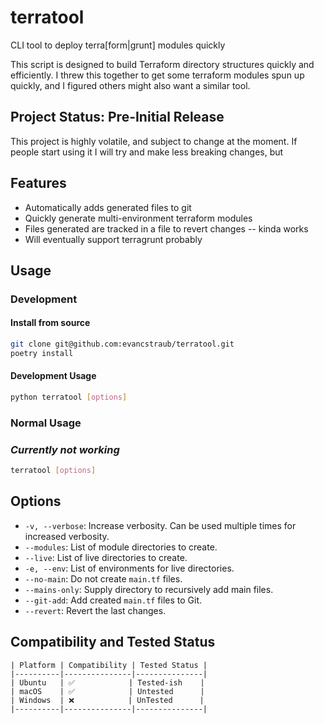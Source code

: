 # terratool
CLI tool to deploy terra[form|grunt] modules quickly

This script is designed to build Terraform directory structures quickly and efficiently. I threw this together to get some terraform modules spun up quickly, and I figured others might also want a similar tool.

## Project Status: Pre-Initial Release
This project is highly volatile, and subject to change at the moment. If people start using it I will try and make less breaking changes, but 

## Features
- Automatically adds generated files to git
- Quickly generate multi-environment terraform modules
- Files generated are tracked in a file to revert changes -- kinda works
- Will eventually support terragrunt probably

## Usage

### Development

#### Install from source

```bash
git clone git@github.com:evancstraub/terratool.git
poetry install
```

#### Development Usage
```bash
python terratool [options]
```

### Normal Usage
### *Currently not working*
```bash
terratool [options]
```

## Options

- `-v, --verbose`: Increase verbosity. Can be used multiple times for increased verbosity.
- `--modules`: List of module directories to create.
- `--live`: List of live directories to create.
- `-e, --env`: List of environments for live directories.
- `--no-main`: Do not create `main.tf` files.
- `--mains-only`: Supply directory to recursively add main files.
- `--git-add`: Add created `main.tf` files to Git.
- `--revert`: Revert the last changes.

## Compatibility and Tested Status

```
| Platform | Compatibility | Tested Status |
|----------|---------------|---------------|
| Ubuntu   | ✅            | Tested-ish    |
| macOS    | ✅            | Untested      |
| Windows  | ❌            | UnTested      |
|----------|---------------|---------------|
```

